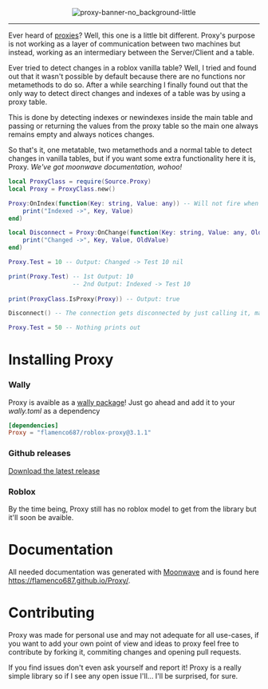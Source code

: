 <div align="center">
  
  ![proxy-banner-no_background-little](https://user-images.githubusercontent.com/36084202/148573918-4ff63206-e060-4bf2-a475-4d4870a141b9.png)

</div>

---

Ever heard of [proxies](https://en.wikipedia.org/wiki/Proxy_server)? Well, this one is a little bit different. Proxy's purpose is not working as a layer of communication between two machines but instead, working as an intermediary between the Server/Client and a table.

Ever tried to detect changes in a roblox vanilla table? Well, I tried and found out that it wasn't possible by default because there are no functions nor metamethods to do so. After a while searching I finally found out that the only way to detect direct changes and indexes of a table was by using a proxy table. 

This is done by detecting indexes or newindexes inside the main table and passing or returning the values from the proxy table so the main one always remains empty and always notices changes. 

So that's it, one metatable, two metamethods and a normal table to detect changes in vanilla tables, but if you want some extra functionality here it is, Proxy. *We've got moonwave documentation, wohoo!*

```lua
local ProxyClass = require(Source.Proxy)
local Proxy = ProxyClass.new()

Proxy:OnIndex(function(Key: string, Value: any)) -- Will not fire when the key changes but when it is indexed (ex.: print)
    print("Indexed ->", Key, Value)
end)

local Disconnect = Proxy:OnChange(function(Key: string, Value: any, OldValue: any)
    print("Changed ->", Key, Value, OldValue)
end)

Proxy.Test = 10 -- Output: Changed -> Test 10 nil

print(Proxy.Test) -- 1st Output: 10
                  -- 2nd Output: Indexed -> Test 10
                  
print(ProxyClass.IsProxy(Proxy)) -- Output: true

Disconnect() -- The connection gets disconnected by just calling it, magic! Inspired by Fusion by Elttob

Proxy.Test = 50 -- Nothing prints out
```
# Installing Proxy
### Wally
Proxy is avaible as a [wally package](https://wally.run/package/flamenco687/roblox-proxy)! Just go ahead and add it to your *wally.toml* as a dependency
```toml
[dependencies]
Proxy = "flamenco687/roblox-proxy@3.1.1"
```
### Github releases
[Download the latest release](https://github.com/flamenco687/Proxy/releases/tag/v3.1.1)
### Roblox
By the time being, Proxy still has no roblox model to get from the library but it'll soon be avaible.
# Documentation
All needed documentation was generated with [Moonwave](https://github.com/UpliftGames/moonwave) and is found here https://flamenco687.github.io/Proxy/.
# Contributing
Proxy was made for personal use and may not adequate for all use-cases, if you want to add your own point of view and ideas to proxy feel free to contribute by forking it, commiting changes and opening pull requests. 

If you find issues don't even ask yourself and report it! Proxy is a really simple library so if I see any open issue I'll... I'll be surprised, for sure.
